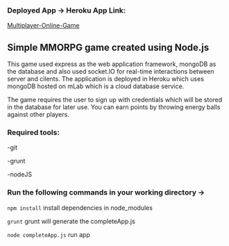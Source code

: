 ### Deployed App -> Heroku App Link:

[Multiplayer-Online-Game](https://mmorpg-ps-12345.herokuapp.com/)

## Simple MMORPG game created using Node.js

This game used express as the web application framework, mongoDB as the database and also used socket.IO for real-time interactions between server and cilents. The application is deployed in Heroku which uses mongoDB hosted on mLab which is a cloud database service.

The game requires the user to sign up with credentials which will be stored in the database for later use. You can earn points by throwing energy balls against other players.

### Required tools:

-git

-grunt

-nodeJS

### Run the following commands in your working directory -> 
``` npm install ``` install dependencies in node_modules

``` grunt ``` grunt will generate the completeApp.js

``` node completeApp.js ``` run app

